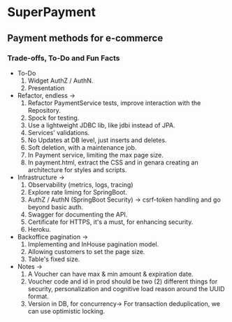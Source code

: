 # SuperPayment

## Payment methods for e-commerce

### Trade-offs, To-Do and Fun Facts

* To-Do 
  1. Widget AuthZ / AuthN.
  2. Presentation
* Refactor, endless ->
  1. Refactor PaymentService tests, improve interaction with the Repository. 
  2. Spock for testing.
  3. Use a lightweight JDBC lib, like jdbi instead of JPA. 
  4. Services' validations.
  5. No Updates at DB level, just inserts and deletes.
  6. Soft deletion, with a maintenance job.
  7. In Payment service, limiting the max page size.
  8. In payment.html, extract the CSS and in genara creating an architecture for styles and scripts.
* Infrastructure ->
  1. Observability (metrics, logs, tracing)
  2. Explore rate liming for SpringBoot.
  3. AuthZ / AuthN (SpringBoot Security) -> csrf-token handling and go beyond basic auth.
  4. Swagger for documenting the API.
  5. Certificate for HTTPS, it's a must, for enhancing security.
  6. Heroku.
* Backoffice pagination ->
  1. Implementing and InHouse pagination model.
  2. Allowing customers to set the page size.
  3. Table's fixed size.
* Notes ->
  1. A Voucher can have max & min amount & expiration date.
  2. Voucher code and id in prod should be two (2) different things for security, personalization and cognitive load reason around the UUID format.
  3. Version in DB, for concurrency-> For transaction deduplication, we can use optimistic locking.
